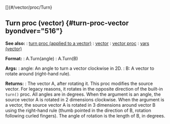 []{#/vector/proc/Turn}
  ## Turn proc (vector) {#turn-proc-vector byondver="516"}
  **See also:**
  :   [turn proc (applied to a vector)](ref/proc/turn/vector)
  :   [vector](ref/vector)
  :   [vector proc](ref/proc/vector)
  :   [vars (vector)](ref/vector/var)
  <!-- -->
  **Format:**
  :   A.Turn(angle)
  :   A.Turn(B)
  <!-- -->
  **Args:**
  :   angle: An angle to turn a vector clockwise in 2D.
  :   B: A vector to rotate around (right-hand rule).
  <!-- -->
  **Returns:**
  :   The vector A, after rotating it.
  This proc modifies the source vector. For legacy reasons, it rotates in
  the opposite direction of the built-in `turn()` proc.
  All angles are in degrees.
  When the argument is an angle, the source vector A is rotated in 2
  dimensions clockwise.
  When the argument is a vector, the source vector A is rotated in 3
  dimensions around vector B using the right-hand rule (thumb pointed in
  the direction of B, rotation following curled fingers). The angle of
  rotation is the length of B, in degrees.